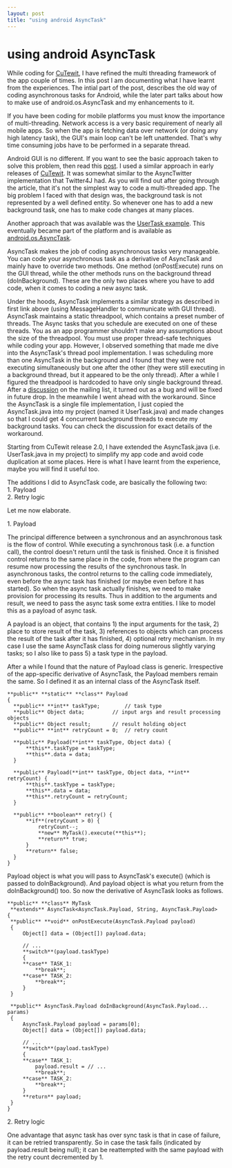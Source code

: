 ```yaml
---
layout: post
title: "using android AsyncTask"
---
```

using android AsyncTask
===
While coding for [CuTewit][0], I have refined the multi threading framework of the app couple of times. In this post I am documenting what I have learnt from the experiences. The intial part of the post, describes the old way of coding asynchronous tasks for Android, while the later part talks about how to make use of android.os.AsyncTask and my enhancements to it.  
  
If you have been coding for mobile platforms you must know the importance of multi-threading. Network access is a very basic requirement of nearly all mobile apps. So when the app is fetching data over network (or doing any high latency task), the GUI's main loop can't be left unattended. That's why time consuming jobs have to be performed in a separate thread.  
  
Android GUI is no different. If you want to see the basic approach taken to solve this problem, then read this [post][1]. I used a similar approach in early releases of [CuTewit][0]. It was somewhat similar to the AsyncTwitter implementation that Twitter4J had. As you will find out after going through the article, that it's not the simplest way to code a multi-threaded app. The big problem I faced with that design was, the background task is not represented by a well defined entity. So whenever one has to add a new background task, one has to make code changes at many places.  
  
Another approach that was available was the [UserTask example][2]. This eventually became part of the platform and is available as [android.os.AsyncTask][3].  
  
AsyncTask makes the job of coding asynchronous tasks very manageable. You can code your asynchronous task as a derivative of AsyncTask and mainly have to override two methods. One method (onPostExecute) runs on the GUI thread, while the other methods runs on the background thread (doInBackground). These are the only two places where you have to add code, when it comes to coding a new async task.  
  
Under the hoods, AsyncTask implements a similar strategy as described in first link above (using MessageHandler to communicate with GUI thread). AsyncTask maintains a static threadpool, which contains a preset number of threads. The Async tasks that you schedule are executed on one of these threads. You as an app programmer shouldn't make any assumptions about the size of the threadpool. You must use proper thread-safe techniques while coding your app. However, I observed something that made me dive into the AsyncTask's thread pool implementation. I was scheduling more than one AsyncTask in the background and I found that they were not executing simultaneously but one after the other (they were still executing in a background thread, but it appeared to be the only thread). After a while I figured the threadpool is hardcoded to have only single background thread. After a [discussion][4] on the mailing list, it turned out as a bug and will be fixed in future drop. In the meanwhile I went ahead with the workaround. Since the AsyncTask is a single file implementation, I just copied the AsyncTask.java into my project (named it UserTask.java) and made changes so that I could get 4 concurrent background threads to execute my background tasks. You can check the discussion for exact details of the workaround.  
  
Starting from CuTewit release 2.0, I have extended the AsyncTask.java (i.e. UserTask.java in my project) to simplify my app code and avoid code duplication at some places. Here is what I have learnt from the experience, maybe you will find it useful too.  
  
The additions I did to AsyncTask code, are basically the following two:  
1\. Payload  
2\. Retry logic  
  
Let me now elaborate.  
  
1\. Payload  
  
The principal difference between a synchronous and an asynchronous task is the flow of control. While executing a synchronous task (i.e. a function call), the control doesn't return until the task is finished. Once it is finished control returns to the same place in the code, from where the program can resume now processing the results of the synchronous task. In asynchronous tasks, the control returns to the calling code immediately, even before the async task has finished (or maybe even before it has started). So when the async task actually finishes, we need to make provision for processing its results. Thus in addition to the arguments and result, we need to pass the async task some extra entities. I like to model this as a payload of async task.  
  
A payload is an object, that contains 1) the input arguments for the task, 2) place to store result of the task, 3) references to objects which can process the result of the task after it has finished, 4) optional retry mechanism. In my case I use the same AsyncTask class for doing numerous slightly varying tasks; so I also like to pass 5) a task type in the payload.  
  
After a while I found that the nature of Payload class is generic. Irrespective of the app-specific derivative of AsyncTask, the Payload members remain the same. So I defined it as an internal class of the AsyncTask itself.  

    **public** **static** **class** Payload  
    {  
      **public** **int** taskType;        // task type  
      **public** Object data;         // input args and result processing objects  
      **public** Object result;       // result holding object  
      **public** **int** retryCount = 0;  // retry count  
      
      **public** Payload(**int** taskType, Object data) {  
          **this**.taskType = taskType;  
          **this**.data = data;  
      }  
      
      **public** Payload(**int** taskType, Object data, **int** retryCount) {  
          **this**.taskType = taskType;  
          **this**.data = data;  
          **this**.retryCount = retryCount;  
      }  
      
      **public** **boolean** retry() {  
          **if**(retryCount > 0) {  
              retryCount--;  
              **new** MyTask().execute(**this**);  
              **return** true;  
          }  
          **return** false;  
      }  
    }  
    

  
Payload object is what you will pass to AsyncTask's execute() (which is passed to doInBackground). And payload object is what you return from the doInBackground() too. So now the derivative of AsyncTask looks as follows.  

    **public** **class** MyTask  
     **extends** AsyncTask<AsyncTask.Payload, String, AsyncTask.Payload>  
    {  
     **public** **void** onPostExecute(AsyncTask.Payload payload)  
     {  
         Object[] data = (Object[]) payload.data;  
      
         // ...  
         **switch**(payload.taskType)  
         {  
         **case** TASK_1:  
             **break**;  
         **case** TASK_2:  
             **break**;  
         }  
     }  
      
     **public** AsyncTask.Payload doInBackground(AsyncTask.Payload... params)  
     {  
         AsyncTask.Payload payload = params[0];  
         Object[] data = (Object[]) payload.data;  
      
         // ...  
         **switch**(payload.taskType)  
         {  
         **case** TASK_1:  
             payload.result = // ...  
             **break**;  
         **case** TASK_2:  
             **break**;  
         }  
         **return** payload;  
     }  
    }  
    

  
2\. Retry logic  
  
One advantage that async task has over sync task is that in case of failure, it can be retried transparently. So in case the task fails (indicated by payload.result being null); it can be reattempted with the same payload with the retry count decremented by 1\.  


[0]: http://www.altcanvas.com/android/cutewit
[1]: http://google-ukdev.blogspot.com/2009/01/crimes-against-code-and-using-threads.html
[2]: http://www.google.com/codesearch/p?hl=en&sa=N&cd=5&ct=rc#bOM4alZTWio/trunk/Shelves/src/org/curiouscreature/android/shelves/util/UserTask.java&q=lang:java%20android%20UserTask
[3]: http://developer.android.com/reference/android/os/AsyncTask.html
[4]: http://groups.google.com/group/android-developers/browse_thread/thread/c9bad2620e38496a?pli=1

